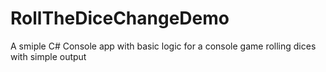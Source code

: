 # RollTheDiceChangeDemo
A smiple C# Console app with basic logic for a console game rolling dices with simple output
